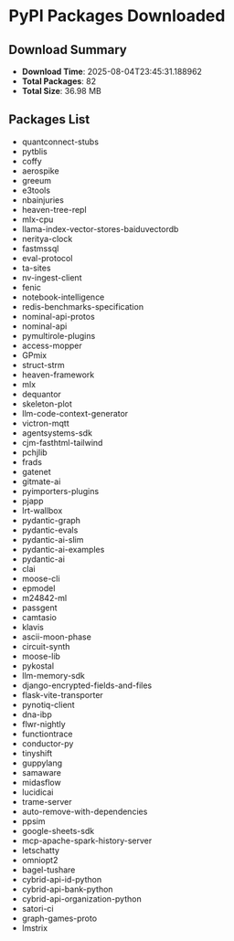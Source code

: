 # PyPI Packages Downloaded

## Download Summary
- **Download Time**: 2025-08-04T23:45:31.188962
- **Total Packages**: 82
- **Total Size**: 36.98 MB

## Packages List
- quantconnect-stubs
- pytblis
- coffy
- aerospike
- greeum
- e3tools
- nbainjuries
- heaven-tree-repl
- mlx-cpu
- llama-index-vector-stores-baiduvectordb
- neritya-clock
- fastmssql
- eval-protocol
- ta-sites
- nv-ingest-client
- fenic
- notebook-intelligence
- redis-benchmarks-specification
- nominal-api-protos
- nominal-api
- pymultirole-plugins
- access-mopper
- GPmix
- struct-strm
- heaven-framework
- mlx
- dequantor
- skeleton-plot
- llm-code-context-generator
- victron-mqtt
- agentsystems-sdk
- cjm-fasthtml-tailwind
- pchjlib
- frads
- gatenet
- gitmate-ai
- pyimporters-plugins
- pjapp
- lrt-wallbox
- pydantic-graph
- pydantic-evals
- pydantic-ai-slim
- pydantic-ai-examples
- pydantic-ai
- clai
- moose-cli
- epmodel
- m24842-ml
- passgent
- camtasio
- klavis
- ascii-moon-phase
- circuit-synth
- moose-lib
- pykostal
- llm-memory-sdk
- django-encrypted-fields-and-files
- flask-vite-transporter
- pynotiq-client
- dna-ibp
- flwr-nightly
- functiontrace
- conductor-py
- tinyshift
- guppylang
- samaware
- midasflow
- lucidicai
- trame-server
- auto-remove-with-dependencies
- ppsim
- google-sheets-sdk
- mcp-apache-spark-history-server
- letschatty
- omniopt2
- bagel-tushare
- cybrid-api-id-python
- cybrid-api-bank-python
- cybrid-api-organization-python
- satori-ci
- graph-games-proto
- lmstrix
